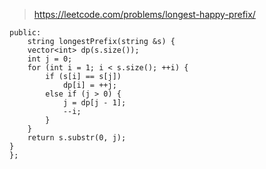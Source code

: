 >https://leetcode.com/problems/longest-happy-prefix/

```class Solution {
public:
    string longestPrefix(string &s) {
    vector<int> dp(s.size());
    int j = 0;
    for (int i = 1; i < s.size(); ++i) {
        if (s[i] == s[j])
            dp[i] = ++j;
        else if (j > 0) {
            j = dp[j - 1];
            --i;
        }
    }
    return s.substr(0, j);
}
};